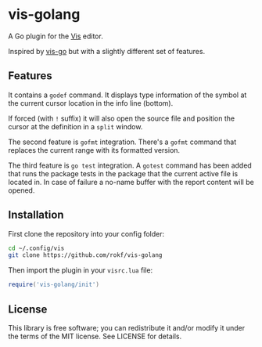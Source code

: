 # vis-golang

A Go plugin for the [Vis](https://github.com/martanne/vis) editor.

Inspired by [vis-go](https://gitlab.com/timoha/vis-go) but with a slightly different set of features.

## Features

It contains a `godef` command. It displays type information of the symbol at the current cursor location in the info line (bottom).

If forced (with `!` suffix) it will also open the source file and position the cursor at the definition in a `split` window.

The second feature is `gofmt` integration. There's a `gofmt` command that replaces the current range with its formatted version.

The third feature is `go test` integration. A `gotest` command has been added that runs the package tests in the package that the current active file is located in. In case of failure a no-name buffer with the report content will be opened.

## Installation

First clone the repository into your config folder:

```sh
cd ~/.config/vis
git clone https://github.com/rokf/vis-golang
```

Then import the plugin in your `visrc.lua` file:

```lua
require('vis-golang/init')
```

## License

This library is free software; you can redistribute it and/or modify it under the terms of the MIT license. See LICENSE for details.
